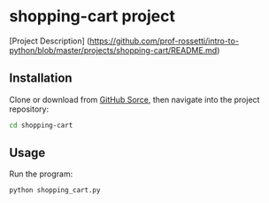 # shopping-cart project

[Project Description]
(https://github.com/prof-rossetti/intro-to-python/blob/master/projects/shopping-cart/README.md)

## Installation

Clone or download from [GitHub Sorce](https://github.com/YOUR_USERNAME/shopping-cart), then navigate into the project repository:

```sh
cd shopping-cart
```

## Usage

Run the program:

```py
python shopping_cart.py
```
